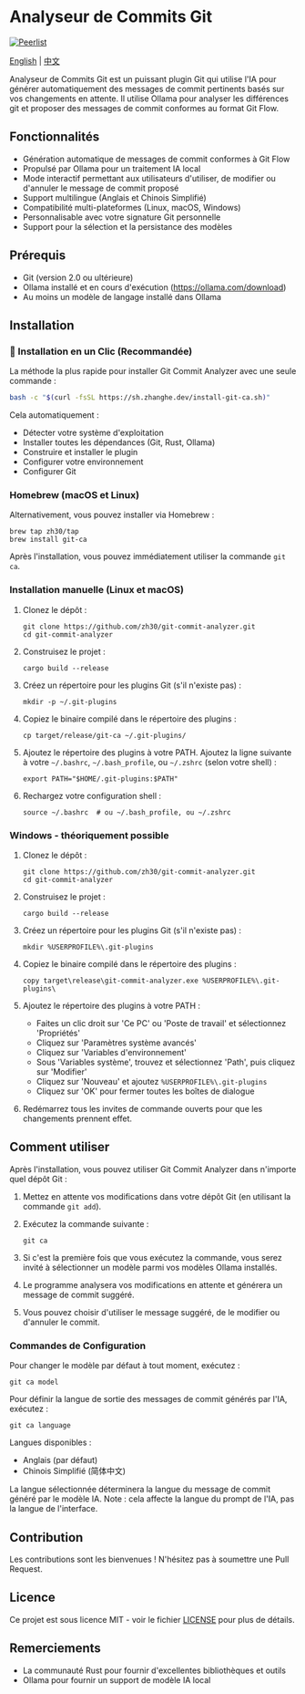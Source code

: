# Analyseur de Commits Git

[![Peerlist](https://github-readme-badge.peerlist.io/api/zhanghe)](https://peerlist.io/zhanghe)

[English](README.md) | [中文](README_ZH.md)

Analyseur de Commits Git est un puissant plugin Git qui utilise l'IA pour générer automatiquement des messages de commit pertinents basés sur vos changements en attente. Il utilise Ollama pour analyser les différences git et proposer des messages de commit conformes au format Git Flow.

## Fonctionnalités

- Génération automatique de messages de commit conformes à Git Flow
- Propulsé par Ollama pour un traitement IA local
- Mode interactif permettant aux utilisateurs d'utiliser, de modifier ou d'annuler le message de commit proposé
- Support multilingue (Anglais et Chinois Simplifié)
- Compatibilité multi-plateformes (Linux, macOS, Windows)
- Personnalisable avec votre signature Git personnelle
- Support pour la sélection et la persistance des modèles

## Prérequis

- Git (version 2.0 ou ultérieure)
- Ollama installé et en cours d'exécution (https://ollama.com/download)
- Au moins un modèle de langage installé dans Ollama

## Installation

### 🚀 Installation en un Clic (Recommandée)

La méthode la plus rapide pour installer Git Commit Analyzer avec une seule commande :

```bash
bash -c "$(curl -fsSL https://sh.zhanghe.dev/install-git-ca.sh)"
```

Cela automatiquement :
- Détecter votre système d'exploitation
- Installer toutes les dépendances (Git, Rust, Ollama)
- Construire et installer le plugin
- Configurer votre environnement
- Configurer Git

### Homebrew (macOS et Linux)

Alternativement, vous pouvez installer via Homebrew :

```
brew tap zh30/tap
brew install git-ca
```

Après l'installation, vous pouvez immédiatement utiliser la commande `git ca`.

### Installation manuelle (Linux et macOS)

1. Clonez le dépôt :
   ```
   git clone https://github.com/zh30/git-commit-analyzer.git
   cd git-commit-analyzer
   ```

2. Construisez le projet :
   ```
   cargo build --release
   ```

3. Créez un répertoire pour les plugins Git (s'il n'existe pas) :
   ```
   mkdir -p ~/.git-plugins
   ```

4. Copiez le binaire compilé dans le répertoire des plugins :
   ```
   cp target/release/git-ca ~/.git-plugins/
   ```

5. Ajoutez le répertoire des plugins à votre PATH. Ajoutez la ligne suivante à votre `~/.bashrc`, `~/.bash_profile`, ou `~/.zshrc` (selon votre shell) :
   ```
   export PATH="$HOME/.git-plugins:$PATH"
   ```

6. Rechargez votre configuration shell :
   ```
   source ~/.bashrc  # ou ~/.bash_profile, ou ~/.zshrc
   ```

### Windows - théoriquement possible

1. Clonez le dépôt :
   ```
   git clone https://github.com/zh30/git-commit-analyzer.git
   cd git-commit-analyzer
   ```

2. Construisez le projet :
   ```
   cargo build --release
   ```

3. Créez un répertoire pour les plugins Git (s'il n'existe pas) :
   ```
   mkdir %USERPROFILE%\.git-plugins
   ```

4. Copiez le binaire compilé dans le répertoire des plugins :
   ```
   copy target\release\git-commit-analyzer.exe %USERPROFILE%\.git-plugins\
   ```

5. Ajoutez le répertoire des plugins à votre PATH :
   - Faites un clic droit sur 'Ce PC' ou 'Poste de travail' et sélectionnez 'Propriétés'
   - Cliquez sur 'Paramètres système avancés'
   - Cliquez sur 'Variables d'environnement'
   - Sous 'Variables système', trouvez et sélectionnez 'Path', puis cliquez sur 'Modifier'
   - Cliquez sur 'Nouveau' et ajoutez `%USERPROFILE%\.git-plugins`
   - Cliquez sur 'OK' pour fermer toutes les boîtes de dialogue

6. Redémarrez tous les invites de commande ouverts pour que les changements prennent effet.

## Comment utiliser

Après l'installation, vous pouvez utiliser Git Commit Analyzer dans n'importe quel dépôt Git :

1. Mettez en attente vos modifications dans votre dépôt Git (en utilisant la commande `git add`).
2. Exécutez la commande suivante :

   ```
   git ca
   ```

3. Si c'est la première fois que vous exécutez la commande, vous serez invité à sélectionner un modèle parmi vos modèles Ollama installés.
4. Le programme analysera vos modifications en attente et générera un message de commit suggéré.
5. Vous pouvez choisir d'utiliser le message suggéré, de le modifier ou d'annuler le commit.

### Commandes de Configuration

Pour changer le modèle par défaut à tout moment, exécutez :

```
git ca model
```

Pour définir la langue de sortie des messages de commit générés par l'IA, exécutez :

```
git ca language
```

Langues disponibles :
- Anglais (par défaut)
- Chinois Simplifié (简体中文)

La langue sélectionnée déterminera la langue du message de commit généré par le modèle IA. Note : cela affecte la langue du prompt de l'IA, pas la langue de l'interface.

## Contribution

Les contributions sont les bienvenues ! N'hésitez pas à soumettre une Pull Request.

## Licence

Ce projet est sous licence MIT - voir le fichier [LICENSE](LICENSE) pour plus de détails.

## Remerciements

- La communauté Rust pour fournir d'excellentes bibliothèques et outils
- Ollama pour fournir un support de modèle IA local 